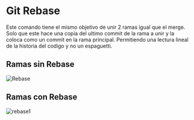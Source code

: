 # Git Rebase
Este comando tiene el mismo objetivo de unir 2 ramas igual que el merge. Solo que este hace una copia del ultimo commit de la rama a unir y la coloca como un commit en la rama principal. Permitiendo una lectura lineal de la historia del codigo y no un espaguetti.


## Ramas sin Rebase

![Rebase](./img/rebase.PNG)

## Ramas con Rebase

![rebase1](./img/rebase1.PNG)